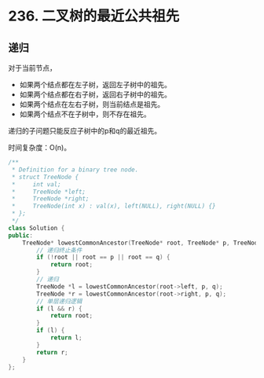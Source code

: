 # 236. 二叉树的最近公共祖先

## 递归

对于当前节点，

- 如果两个结点都在左子树，返回左子树中的祖先。
- 如果两个结点都在右子树，返回右子树中的祖先。
- 如果两个结点在左右子树，则当前结点是祖先。
- 如果两个结点不在子树中，则不存在祖先。

递归的子问题只能反应子树中的p和q的最近祖先。

时间复杂度：O(n)。

```cpp
/**
 * Definition for a binary tree node.
 * struct TreeNode {
 *     int val;
 *     TreeNode *left;
 *     TreeNode *right;
 *     TreeNode(int x) : val(x), left(NULL), right(NULL) {}
 * };
 */
class Solution {
public:
    TreeNode* lowestCommonAncestor(TreeNode* root, TreeNode* p, TreeNode* q) {
        // 递归终止条件
        if (!root || root == p || root == q) {
            return root;
        }
        // 递归
        TreeNode *l = lowestCommonAncestor(root->left, p, q);
        TreeNode *r = lowestCommonAncestor(root->right, p, q);
        // 单层递归逻辑
        if (l && r) {
            return root;
        }
        if (l) {
            return l;
        }
        return r;
    }
};
```
